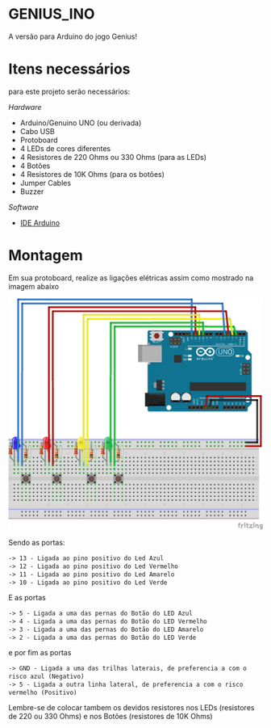 # GENIUS_INO
A versão para Arduino do jogo Genius!

# Itens necessários
para este projeto serão necessários:

*Hardware*
- Arduino/Genuino UNO (ou derivada)
- Cabo USB
- Protoboard
- 4 LEDs de cores diferentes
- 4 Resistores de 220 Ohms ou 330 Ohms (para as LEDs)
- 4 Botões
- 4 Resistores de 10K Ohms (para os botões)
- Jumper Cables
- Buzzer

*Software*
- [IDE Arduino](https://www.arduino.cc/en/Main/Software)

# Montagem
Em sua protoboard, realize as ligações elétricas assim como mostrado na imagem abaixo

![Montagem Elétrica](https://github.com/MuriloViviani/genius_ino/blob/master/Sketch_Genius_Ino.png)


Sendo as portas:
```
-> 13 - Ligada ao pino positivo do Led Azul
-> 12 - Ligada ao pino positivo do Led Vermelho
-> 11 - Ligada ao pino positivo do Led Amarelo
-> 10 - Ligada ao pino positivo do Led Verde
```
E as portas
```
-> 5 - Ligada a uma das pernas do Botão do LED Azul
-> 4 - Ligada a uma das pernas do Botão do LED Vermelho
-> 3 - Ligada a uma das pernas do Botão do LED Amarelo
-> 2 - Ligada a uma das pernas do Botão do LED Verde
```
e por fim as portas
```
-> GND - Ligada a uma das trilhas laterais, de preferencia a com o risco azul (Negativo)
-> 5 - Ligada a outra linha lateral, de preferencia a com o risco vermelho (Positivo)
```

Lembre-se de colocar tambem os devidos resistores nos LEDs (resistores de 220 ou 330 Ohms) e nos Botões (resistores de 10K Ohms)


